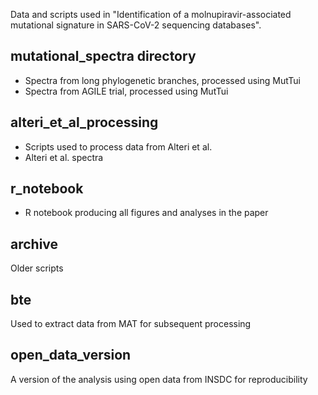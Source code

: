 Data and scripts used in "Identification of a molnupiravir-associated mutational signature in SARS-CoV-2 sequencing databases". 

## mutational_spectra directory
* Spectra from long phylogenetic branches, processed using MutTui
* Spectra from AGILE trial, processed using MutTui
## alteri_et_al_processing
* Scripts used to process data from Alteri et al.
* Alteri et al. spectra
## r_notebook
* R notebook producing all figures and analyses in the paper
## archive
Older scripts
## bte
Used to extract data from MAT for subsequent processing
## open_data_version
A version of the analysis using open data from INSDC for reproducibility